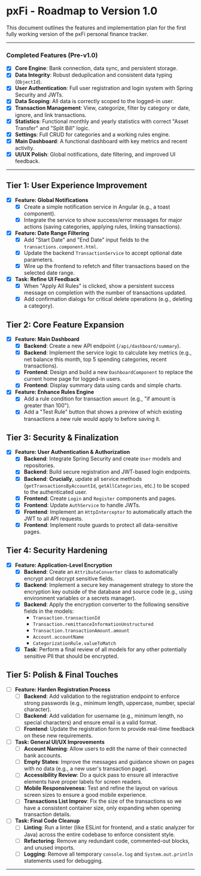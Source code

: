 # pxFi - Roadmap to Version 1.0

This document outlines the features and implementation plan for the first fully working version of the pxFi personal finance tracker.

---

### **Completed Features (Pre-v1.0)**

* [X] **Core Engine**: Bank connection, data sync, and persistent storage.
* [X] **Data Integrity**: Robust deduplication and consistent data typing (`ObjectId`).
* [X] **User Authentication**: Full user registration and login system with Spring Security and JWTs.
* [X] **Data Scoping**: All data is correctly scoped to the logged-in user.
* [X] **Transaction Management**: View, categorize, filter by category or date, ignore, and link transactions.
* [X] **Statistics**: Functional monthly and yearly statistics with correct "Asset Transfer" and "Split Bill" logic.
* [X] **Settings**: Full CRUD for categories and a working rules engine.
* [X] **Main Dashboard**: A functional dashboard with key metrics and recent activity.
* [X] **UI/UX Polish**: Global notifications, date filtering, and improved UI feedback.

---

## Tier 1: User Experience Improvement

* [X] **Feature: Global Notifications**
    * [X] Create a simple notification service in Angular (e.g., a toast component).
    * [X] Integrate the service to show success/error messages for major actions (saving categories, applying rules, linking transactions).

* [X] **Feature: Date Range Filtering**
    * [X] Add "Start Date" and "End Date" input fields to the `transactions.component.html`.
    * [X] Update the backend `TransactionService` to accept optional date parameters.
    * [X] Wire up the frontend to refetch and filter transactions based on the selected date range.

* [X] **Task: Refine UI Feedback**
    * [X] When "Apply All Rules" is clicked, show a persistent success message on completion with the number of transactions updated.
    * [X] Add confirmation dialogs for critical delete operations (e.g., deleting a category).

## Tier 2: Core Feature Expansion

* [X] **Feature: Main Dashboard**
    * [X] **Backend**: Create a new API endpoint (`/api/dashboard/summary`).
    * [X] **Backend**: Implement the service logic to calculate key metrics (e.g., net balance this month, top 5 spending categories, recent transactions).
    * [X] **Frontend**: Design and build a new `DashboardComponent` to replace the current home page for logged-in users.
    * [X] **Frontend**: Display summary data using cards and simple charts.

* [X] **Feature: Enhance Rules Engine**
    * [X] Add a rule condition for transaction `amount` (e.g., "if amount is greater than 100").
    * [X] Add a "Test Rule" button that shows a preview of which existing transactions a new rule would apply to before saving it.

## Tier 3: Security & Finalization

* [X] **Feature: User Authentication & Authorization**
    * [X] **Backend**: Integrate Spring Security and create `User` models and repositories.
    * [X] **Backend**: Build secure registration and JWT-based login endpoints.
    * [X] **Backend**: **Crucially**, update all service methods (`getTransactionsByAccountId`, `getAllCategories`, etc.) to be scoped to the authenticated user.
    * [X] **Frontend**: Create `Login` and `Register` components and pages.
    * [X] **Frontend**: Update `AuthService` to handle JWTs.
    * [X] **Frontend**: Implement an `HttpInterceptor` to automatically attach the JWT to all API requests.
    * [X] **Frontend**: Implement route guards to protect all data-sensitive pages.

## Tier 4: Security Hardening

* [X] **Feature: Application-Level Encryption**
    * [X] **Backend**: Create an `AttributeConverter` class to automatically encrypt and decrypt sensitive fields.
    * [X] **Backend**: Implement a secure key management strategy to store the encryption key outside of the database and source code (e.g., using environment variables or a secrets manager).
    * [X] **Backend**: Apply the encryption converter to the following sensitive fields in the models:
        * `Transaction.transactionId`
        * `Transaction.remittanceInformationUnstructured`
        * `Transaction.transactionAmount.amount`
        * `Account.accountName`
        * `CategorizationRule.valueToMatch`
    * [X] **Task**: Perform a final review of all models for any other potentially sensitive PII that should be encrypted.

## Tier 5: Polish & Final Touches

* [ ] **Feature: Harden Registration Process**
    * [ ] **Backend**: Add validation to the registration endpoint to enforce strong passwords (e.g., minimum length, uppercase, number, special character).
    * [ ] **Backend**: Add validation for username (e.g., minimum length, no special characters) and ensure email is a valid format.
    * [ ] **Frontend**: Update the registration form to provide real-time feedback on these new requirements.

* [ ] **Task: General UI/UX Improvements**
    * [ ] **Account Naming**: Allow users to edit the name of their connected bank accounts.
    * [ ] **Empty States**: Improve the messages and guidance shown on pages with no data (e.g., a new user's transaction page).
    * [ ] **Accessibility Review**: Do a quick pass to ensure all interactive elements have proper labels for screen readers.
    * [ ] **Mobile Responsiveness**: Test and refine the layout on various screen sizes to ensure a good mobile experience.
    * [ ] **Transactions List Improv**: Fix the size of the transactions so we have a consistent container size, only expanding when opening transaction details.

* [ ] **Task: Final Code Cleanup**
    * [ ] **Linting**: Run a linter (like ESLint for frontend, and a static analyzer for Java) across the entire codebase to enforce consistent style.
    * [ ] **Refactoring**: Remove any redundant code, commented-out blocks, and unused imports.
    * [ ] **Logging**: Remove all temporary `console.log` and `System.out.println` statements used for debugging.

---